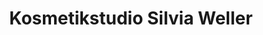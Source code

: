 ---
title: "Kosmetikstudio Silvia Weller"
url: /berlin/kosmetikstudio-silvia-weller/
shop: Kosmetik
---